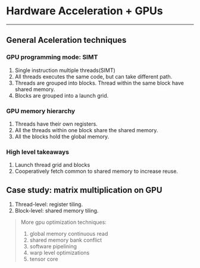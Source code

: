 # Hardware Acceleration + GPUs
***

## General Aceleration techniques

### GPU programming mode: SIMT
1. Single instruction multiple threads(SIMT)
2. All threads executes the same code, but can take different path.
3. Threads are grouped into blocks. Thread within the same block have shared memory.
4. Blocks are grouped into a launch grid. 


### GPU memory hierarchy
1. Threads have their own registers.
2. All the threads within one block share the shared memory.
3. All the blocks hold the global memory.


### High level takeaways
1. Launch thread grid and blocks
2. Cooperatively fetch common to shared memory to increase reuse. 


## Case study: matrix multiplication on GPU

1. Thread-level: register tiling.
2. Block-level: shared memory tiling.

> More gpu optimization techniques:
> 
> 1. global memory continuous read
> 2. shared memory bank conflict
> 3. software pipelining
> 4. warp level optimizations
> 5. tensor core
 